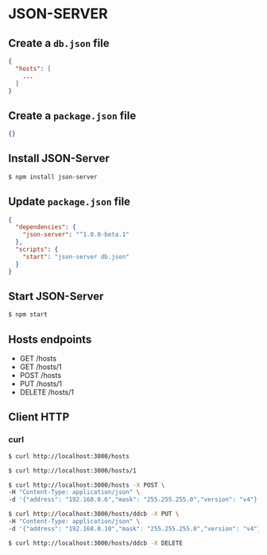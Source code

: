 # JSON-SERVER

## Create a `db.json` file

```json
{
  "hosts": [
    ...
  ]
}
```

## Create a `package.json` file

```json
{}
```

## Install JSON-Server

```bash
$ npm install json-server
```

## Update `package.json` file

```json
{
  "dependencies": {
    "json-server": "^1.0.0-beta.1"
  },
  "scripts": {
    "start": "json-server db.json"
  }
}
```

## Start JSON-Server

```bash
$ npm start
```

## Hosts endpoints

- GET /hosts
- GET /hosts/1
- POST /hosts
- PUT /hosts/1
- DELETE /hosts/1

## Client HTTP

### curl

```bash
$ curl http://localhost:3000/hosts

$ curl http://localhost:3000/hosts/1

$ curl http://localhost:3000/hosts -X POST \
-H "Content-Type: application/json" \
-d '{"address": "192.168.0.6","mask": "255.255.255.0","version": "v4"}'

$ curl http://localhost:3000/hosts/ddcb -X PUT \
-H "Content-Type: application/json" \
-d '{"address": "192.168.0.10","mask": "255.255.255.0","version": "v4"}'

$ curl http://localhost:3000/hosts/ddcb -X DELETE
```

